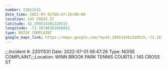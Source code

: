 ```yaml
---
number: 22011531
date_time: 2022-07-01T06:47:26+00:00
location: 145 CROSS ST
latitude: 42.399514381328515
longitude: -71.16746361668831
type: NOISE COMPLAINT
google_maps_link: https://maps.google.com/?q=42.399514381328515,-71.16746361668831
---
```


;;;Incident #: 22011531  Date: 2022-07-01 06:47:26   Type: NOISE COMPLAINT;;;Location: WINN BROOK PARK TENNIS COURTS / 145 CROSS ST
